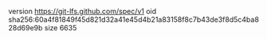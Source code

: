 version https://git-lfs.github.com/spec/v1
oid sha256:60a4f81849f45d821d32a41e45d4b21a83158f8c7b43de3f8d5c4ba828d69e9b
size 6635
